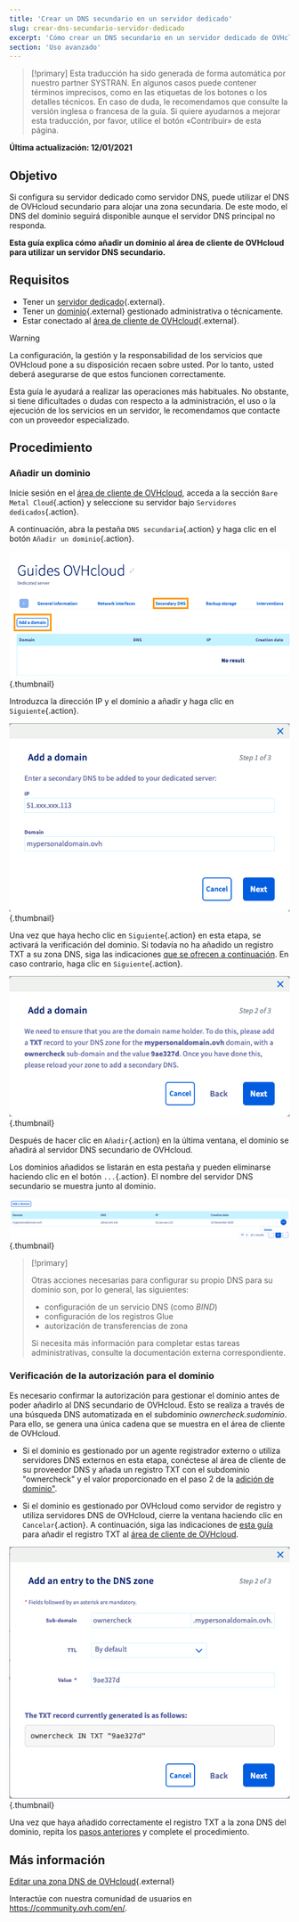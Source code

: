 ```yaml
---
title: 'Crear un DNS secundario en un servidor dedicado'
slug: crear-dns-secundario-servidor-dedicado
excerpt: 'Cómo crear un DNS secundario en un servidor dedicado de OVHcloud'
section: 'Uso avanzado'
---
```


> [!primary]
> Esta traducción ha sido generada de forma automática por nuestro partner SYSTRAN. En algunos casos puede contener términos imprecisos, como en las etiquetas de los botones o los detalles técnicos. En caso de duda, le recomendamos que consulte la versión inglesa o francesa de la guía. Si quiere ayudarnos a mejorar esta traducción, por favor, utilice el botón «Contribuir» de esta página.
> 

**Última actualización: 12/01/2021**

## Objetivo

Si configura su servidor dedicado como servidor DNS, puede utilizar el DNS de OVHcloud secundario para alojar una zona secundaria. De este modo, el DNS del dominio seguirá disponible aunque el servidor DNS principal no responda.

**Esta guía explica cómo añadir un dominio al área de cliente de OVHcloud para utilizar un servidor DNS secundario.**


## Requisitos

- Tener un [servidor dedicado](https://www.ovhcloud.com/es/bare-metal/){.external}.
- Tener un [dominio](https://www.ovhcloud.com/es/domains/){.external} gestionado administrativa o técnicamente.
- Estar conectado al [área de cliente de OVHcloud](https://ca.ovh.com/auth/?action=gotomanager&from=https://www.ovh.com/world/&ovhSubsidiary=ws){.external}.

> [!warning]
>
> La configuración, la gestión y la responsabilidad de los servicios que OVHcloud pone a su disposición recaen sobre usted. Por lo tanto, usted deberá asegurarse de que estos funcionen correctamente.
> 
> Esta guía le ayudará a realizar las operaciones más habituales. No obstante, si tiene dificultades o dudas con respecto a la administración, el uso o la ejecución de los servicios en un servidor, le recomendamos que contacte con un proveedor especializado.
> 


## Procedimiento

### Añadir un dominio <a name="ajoutdomaine"></a>

Inicie sesión en el [área de cliente de OVHcloud](https://ca.ovh.com/auth/?action=gotomanager&from=https://www.ovh.com/world/&ovhSubsidiary=ws), acceda a la sección `Bare Metal Cloud`{.action} y seleccione su servidor bajo `Servidores dedicados`{.action}.

A continuación, abra la pestaña `DNS secundaria`{.action} y haga clic en el botón `Añadir un dominio`{.action}.

![DNS secundario](images/cp-01.png){.thumbnail}

Introduzca la dirección IP y el dominio a añadir y haga clic en `Siguiente`{.action}.

![DNS secundario](images/cp-02.png){.thumbnail}

Una vez que haya hecho clic en `Siguiente`{.action} en esta etapa, se activará la verificación del dominio. Si todavía no ha añadido un registro TXT a su zona DNS, siga las indicaciones [que se ofrecen a continuación](#verificationdomaine). En caso contrario, haga clic en `Siguiente`{.action}.

![DNS secundario](images/cp-03.png){.thumbnail}

Después de hacer clic en `Añadir`{.action} en la última ventana, el dominio se añadirá al servidor DNS secundario de OVHcloud.

Los dominios añadidos se listarán en esta pestaña y pueden eliminarse haciendo clic en el botón `...`{.action}. El nombre del servidor DNS secundario se muestra junto al dominio.

![DNS secundario](images/cp-05.png){.thumbnail}

> [!primary]
>
> Otras acciones necesarias para configurar su propio DNS para su dominio son, por lo general, las siguientes:
>
> - configuración de un servicio DNS (como *BIND*)
> - configuración de los registros Glue
> - autorización de transferencias de zona
>
> Si necesita más información para completar estas tareas administrativas, consulte la documentación externa correspondiente.

### Verificación de la autorización para el dominio <a name="verificationdomaine"></a>

Es necesario confirmar la autorización para gestionar el dominio antes de poder añadirlo al DNS secundario de OVHcloud. Esto se realiza a través de una búsqueda DNS automatizada en el subdominio *ownercheck.sudominio*. Para ello, se genera una única cadena que se muestra en el área de cliente de OVHcloud.

- Si el dominio es gestionado por un agente registrador externo o utiliza servidores DNS externos en esta etapa, conéctese al área de cliente de su proveedor DNS y añada un registro TXT con el subdominio "ownercheck" y el valor proporcionado en el paso 2 de la [adición de dominio"](#ajoutdomaine).

- Si el dominio es gestionado por OVHcloud como servidor de registro y utiliza servidores DNS de OVHcloud, cierre la ventana haciendo clic en `Cancelar`{.action}. A continuación, siga las indicaciones de [esta guía](../../domains/web_hosting_como_editar_mi_zona_dns/) para añadir el registro TXT al [área de cliente de OVHcloud](https://ca.ovh.com/auth/?action=gotomanager&from=https://www.ovh.com/world/&ovhSubsidiary=ws).

![DNS secundario](images/cp-04.png){.thumbnail}

Una vez que haya añadido correctamente el registro TXT a la zona DNS del dominio, repita los [pasos anteriores](#ajoutdomaine) y complete el procedimiento.

## Más información

[Editar una zona DNS de OVHcloud](../../domains/web_hosting_como_editar_mi_zona_dns/){.external}

Interactúe con nuestra comunidad de usuarios en <https://community.ovh.com/en/>.